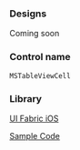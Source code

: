 ### Designs

Coming soon

### Control name

`MSTableViewCell`

### Library

[UI Fabric iOS](https://github.com/OfficeDev/ui-fabric-ios)

[Sample Code](https://github.com/OfficeDev/ui-fabric-ios/blob/master/OfficeUIFabric.Demo/OfficeUIFabric.Demo/Demos/MSTableViewCellDemoController.swift)
